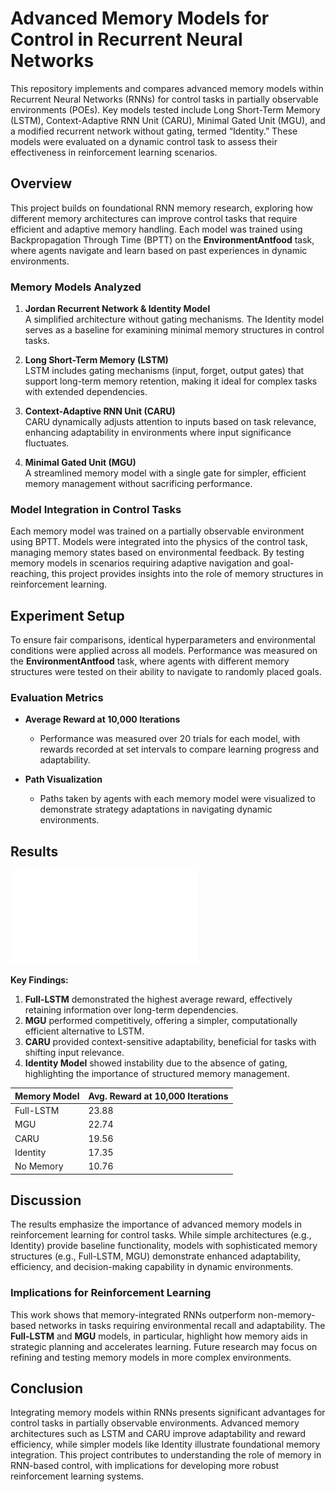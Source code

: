 # Advanced Memory Models for Control in Recurrent Neural Networks

This repository implements and compares advanced memory models within Recurrent Neural Networks (RNNs) for control tasks in partially observable environments (POEs). Key models tested include Long Short-Term Memory (LSTM), Context-Adaptive RNN Unit (CARU), Minimal Gated Unit (MGU), and a modified recurrent network without gating, termed “Identity.” These models were evaluated on a dynamic control task to assess their effectiveness in reinforcement learning scenarios.

## Overview

This project builds on foundational RNN memory research, exploring how different memory architectures can improve control tasks that require efficient and adaptive memory handling. Each model was trained using Backpropagation Through Time (BPTT) on the **EnvironmentAntfood** task, where agents navigate and learn based on past experiences in dynamic environments.

### Memory Models Analyzed

1. **Jordan Recurrent Network & Identity Model**  
   A simplified architecture without gating mechanisms. The Identity model serves as a baseline for examining minimal memory structures in control tasks.
   
2. **Long Short-Term Memory (LSTM)**  
   LSTM includes gating mechanisms (input, forget, output gates) that support long-term memory retention, making it ideal for complex tasks with extended dependencies.
   
3. **Context-Adaptive RNN Unit (CARU)**  
   CARU dynamically adjusts attention to inputs based on task relevance, enhancing adaptability in environments where input significance fluctuates.
   
4. **Minimal Gated Unit (MGU)**  
   A streamlined memory model with a single gate for simpler, efficient memory management without sacrificing performance.

### Model Integration in Control Tasks

Each memory model was trained on a partially observable environment using BPTT. Models were integrated into the physics of the control task, managing memory states based on environmental feedback. By testing memory models in scenarios requiring adaptive navigation and goal-reaching, this project provides insights into the role of memory structures in reinforcement learning.

## Experiment Setup

To ensure fair comparisons, identical hyperparameters and environmental conditions were applied across all models. Performance was measured on the **EnvironmentAntfood** task, where agents with different memory structures were tested on their ability to navigate to randomly placed goals.

### Evaluation Metrics

- **Average Reward at 10,000 Iterations**  
   - Performance was measured over 20 trials for each model, with rewards recorded at set intervals to compare learning progress and adaptability.

- **Path Visualization**  
   - Paths taken by agents with each memory model were visualized to demonstrate strategy adaptations in navigating dynamic environments.

## Results

![Performance Comparison](results.pdf)

**Key Findings:**

1. **Full-LSTM** demonstrated the highest average reward, effectively retaining information over long-term dependencies.
2. **MGU** performed competitively, offering a simpler, computationally efficient alternative to LSTM.
3. **CARU** provided context-sensitive adaptability, beneficial for tasks with shifting input relevance.
4. **Identity Model** showed instability due to the absence of gating, highlighting the importance of structured memory management.

| Memory Model    | Avg. Reward at 10,000 Iterations |
|-----------------|----------------------------------|
| Full-LSTM       | 23.88                            |
| MGU             | 22.74                            |
| CARU            | 19.56                            |
| Identity        | 17.35                            |
| No Memory       | 10.76                            |

## Discussion

The results emphasize the importance of advanced memory models in reinforcement learning for control tasks. While simple architectures (e.g., Identity) provide baseline functionality, models with sophisticated memory structures (e.g., Full-LSTM, MGU) demonstrate enhanced adaptability, efficiency, and decision-making capability in dynamic environments.

### Implications for Reinforcement Learning

This work shows that memory-integrated RNNs outperform non-memory-based networks in tasks requiring environmental recall and adaptability. The **Full-LSTM** and **MGU** models, in particular, highlight how memory aids in strategic planning and accelerates learning. Future research may focus on refining and testing memory models in more complex environments.

## Conclusion

Integrating memory models within RNNs presents significant advantages for control tasks in partially observable environments. Advanced memory architectures such as LSTM and CARU improve adaptability and reward efficiency, while simpler models like Identity illustrate foundational memory integration. This project contributes to understanding the role of memory in RNN-based control, with implications for developing more robust reinforcement learning systems.

